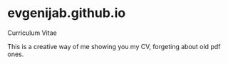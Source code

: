 # evgenijab.github.io
Curriculum Vitae

This is a creative way of me showing you my CV, forgeting about old pdf ones.
